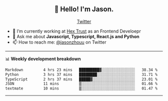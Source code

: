 <h2 align="center">👋 Hello! I'm Jason.</h2>
<p align="center">
  <a href="https://twitter.com/jasonzhouu">Twitter</a>
</p>


- 🔭 I’m currently working at [Hex Trust](https://hextrust.com/) as an Frontend Develoepr
- 💬 Ask me about **Javascript, Typescript, React.js and Python**
- 📫 How to reach me: [@jasonzhouu](https://twitter.com/jasonzhouu) on Twitter

-------

📊 **Weekly development breakdown**
<!--START_SECTION:waka-->

```txt
Markdown         4 hrs 23 mins   █████████▓░░░░░░░░░░░░░░░   38.34 %
Python           3 hrs 37 mins   ████████░░░░░░░░░░░░░░░░░   31.71 %
TypeScript       2 hrs 37 mins   █████▓░░░░░░░░░░░░░░░░░░░   23.01 %
JSON             11 mins         ▒░░░░░░░░░░░░░░░░░░░░░░░░   01.66 %
textmate         10 mins         ▒░░░░░░░░░░░░░░░░░░░░░░░░   01.47 %
```

<!--END_SECTION:waka-->

-------
